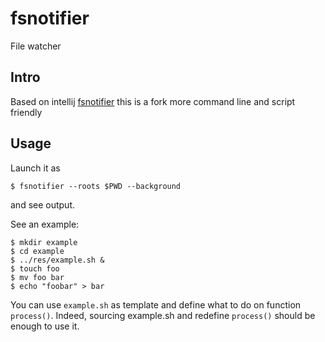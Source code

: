 # fsnotifier

File watcher

## Intro

Based on intellij [fsnotifier](https://confluence.jetbrains.com/display/IDEADEV/FileWatcher+implementation+contract) this is a fork more command line and script friendly

## Usage

Launch it as

    $ fsnotifier --roots $PWD --background

and see output.

See an example:

    $ mkdir example
    $ cd example
    $ ../res/example.sh &
    $ touch foo
    $ mv foo bar
    $ echo "foobar" > bar

You can use `example.sh` as template and define what to do on function `process()`. Indeed, sourcing example.sh and redefine `process()` should be enough to use it.

